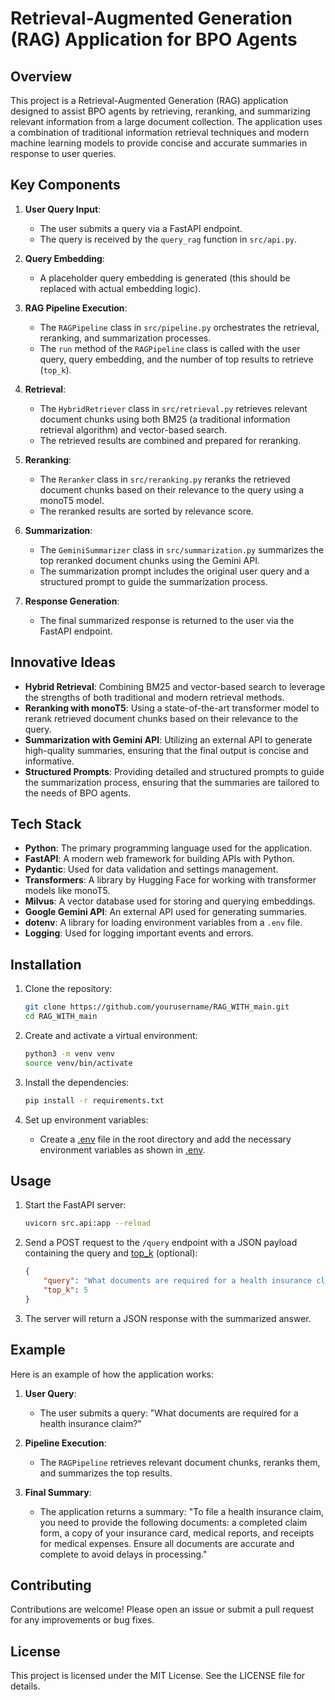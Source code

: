 # Retrieval-Augmented Generation (RAG) Application for BPO Agents

## Overview

This project is a Retrieval-Augmented Generation (RAG) application designed to assist BPO agents by retrieving, reranking, and summarizing relevant information from a large document collection. The application uses a combination of traditional information retrieval techniques and modern machine learning models to provide concise and accurate summaries in response to user queries.

## Key Components

1. **User Query Input**:
    - The user submits a query via a FastAPI endpoint.
    - The query is received by the `query_rag` function in `src/api.py`.

2. **Query Embedding**:
    - A placeholder query embedding is generated (this should be replaced with actual embedding logic).

3. **RAG Pipeline Execution**:
    - The `RAGPipeline` class in `src/pipeline.py` orchestrates the retrieval, reranking, and summarization processes.
    - The `run` method of the `RAGPipeline` class is called with the user query, query embedding, and the number of top results to retrieve (`top_k`).

4. **Retrieval**:
    - The `HybridRetriever` class in `src/retrieval.py` retrieves relevant document chunks using both BM25 (a traditional information retrieval algorithm) and vector-based search.
    - The retrieved results are combined and prepared for reranking.

5. **Reranking**:
    - The `Reranker` class in `src/reranking.py` reranks the retrieved document chunks based on their relevance to the query using a monoT5 model.
    - The reranked results are sorted by relevance score.

6. **Summarization**:
    - The `GeminiSummarizer` class in `src/summarization.py` summarizes the top reranked document chunks using the Gemini API.
    - The summarization prompt includes the original user query and a structured prompt to guide the summarization process.

7. **Response Generation**:
    - The final summarized response is returned to the user via the FastAPI endpoint.

## Innovative Ideas

- **Hybrid Retrieval**: Combining BM25 and vector-based search to leverage the strengths of both traditional and modern retrieval methods.
- **Reranking with monoT5**: Using a state-of-the-art transformer model to rerank retrieved document chunks based on their relevance to the query.
- **Summarization with Gemini API**: Utilizing an external API to generate high-quality summaries, ensuring that the final output is concise and informative.
- **Structured Prompts**: Providing detailed and structured prompts to guide the summarization process, ensuring that the summaries are tailored to the needs of BPO agents.

## Tech Stack

- **Python**: The primary programming language used for the application.
- **FastAPI**: A modern web framework for building APIs with Python.
- **Pydantic**: Used for data validation and settings management.
- **Transformers**: A library by Hugging Face for working with transformer models like monoT5.
- **Milvus**: A vector database used for storing and querying embeddings.
- **Google Gemini API**: An external API used for generating summaries.
- **dotenv**: A library for loading environment variables from a `.env` file.
- **Logging**: Used for logging important events and errors.

## Installation

1. Clone the repository:
    ```sh
    git clone https://github.com/yourusername/RAG_WITH_main.git
    cd RAG_WITH_main
    ```

2. Create and activate a virtual environment:
    ```sh
    python3 -m venv venv
    source venv/bin/activate
    ```

3. Install the dependencies:
    ```sh
    pip install -r requirements.txt
    ```

4. Set up environment variables:
    - Create a [.env](http://_vscodecontentref_/0) file in the root directory and add the necessary environment variables as shown in [.env](http://_vscodecontentref_/1).

## Usage

1. Start the FastAPI server:
    ```sh
    uvicorn src.api:app --reload
    ```

2. Send a POST request to the `/query` endpoint with a JSON payload containing the query and [top_k](http://_vscodecontentref_/2) (optional):
    ```json
    {
        "query": "What documents are required for a health insurance claim?",
        "top_k": 5
    }
    ```

3. The server will return a JSON response with the summarized answer.

## Example

Here is an example of how the application works:

1. **User Query**:
    - The user submits a query: "What documents are required for a health insurance claim?"

2. **Pipeline Execution**:
    - The `RAGPipeline` retrieves relevant document chunks, reranks them, and summarizes the top results.

3. **Final Summary**:
    - The application returns a summary: "To file a health insurance claim, you need to provide the following documents: a completed claim form, a copy of your insurance card, medical reports, and receipts for medical expenses. Ensure all documents are accurate and complete to avoid delays in processing."

## Contributing

Contributions are welcome! Please open an issue or submit a pull request for any improvements or bug fixes.

## License

This project is licensed under the MIT License. See the LICENSE file for details.